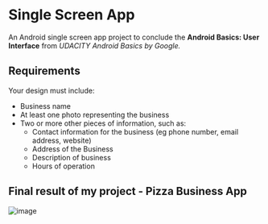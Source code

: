 # Single Screen App
An Android single screen app project to conclude the __Android Basics: User Interface__ from *UDACITY Android Basics by Google.*

## Requirements ##
Your design must include:

* Business name
* At least one photo representing the business
* Two or more other pieces of information, such as:
  * Contact information for the business (eg phone number, email address, website)
  * Address of the Business
  * Description of business
  * Hours of operation

## Final result of my project - Pizza Business App

![image](https://user-images.githubusercontent.com/31850356/113474352-d4f46800-946f-11eb-81d5-3d1f1ef786a1.png)